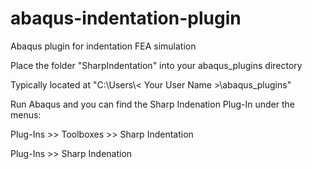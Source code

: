 # abaqus-indentation-plugin
Abaqus plugin for indentation FEA simulation

Place the folder "SharpIndentation" into your abaqus_plugins directory

Typically located at "C:\Users\\< Your User Name >\abaqus_plugins\"


Run Abaqus and you can find the Sharp Indenation Plug-In under the menus:

Plug-Ins >> Toolboxes >> Sharp Indentation

Plug-Ins >> Sharp Indenation
